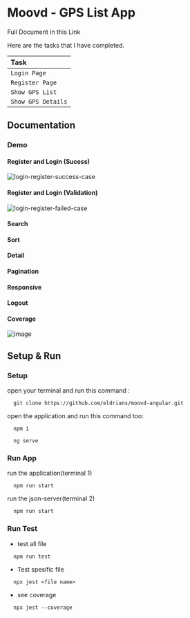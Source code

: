 # Moovd - GPS List App

Full Document in this Link 

Here are the tasks that I have completed.

| Task                              | 
| :-------------------------------- |
| `Login Page`                      |
| `Register Page`                   |
| `Show GPS List`                   |
| `Show GPS Details`                |

## Documentation

### Demo

#### Register and Login (Sucess)

![login-register-success-case](https://github.com/eldrians/moovd-angular/assets/91566708/3d0fdf33-da23-4a9f-81c1-497f97ddaa96)

#### Register and Login (Validation)

![login-register-failed-case](https://github.com/eldrians/moovd-angular/assets/91566708/313254de-042a-4322-bf89-873e2efd7449)

#### Search

#### Sort

#### Detail

#### Pagination

#### Responsive

#### Logout

#### Coverage

![image](https://github.com/eldrians/moovd-angular/assets/91566708/309752a5-de55-464c-8749-4fbbf1a96c22)



## Setup & Run

### Setup

open your terminal and run this command :

```
  git clone https://github.com/eldrians/moovd-angular.git
```

open the application and run this command too:

```
  npm i
```

```
  ng serve
```

### Run App

run the application(terminal 1)

```
  npm run start
```

run the json-server(terminal 2)

```
  npm run start
```

### Run Test

- test all file

```
  npm run test
```

- Test spesific file

```
  npx jest <file name>
```

- see coverage

```
  npx jest --coverage
```

